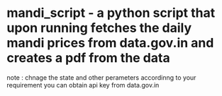 # mandi_script - a python script that upon running fetches the daily mandi prices from data.gov.in and creates a pdf from the data
note : chnage the state and other perameters accordinng to your requirement
       you can obtain api key from data.gov.in
